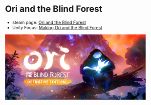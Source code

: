 # Ori and the Blind Forest

 * steam page: [Ori and the Blind Forest][1]
 * Unity Focus: [Making Ori and the Blind Forest][2]

![](images/2019_05_10_oil_and_the_blind_forest/oil.png)


[1]:https://store.steampowered.com/app/261570/Ori_and_the_Blind_Forest/
[2]:https://www.mcvuk.com/unity-focus-making-ori-and-the-blind-forest/
